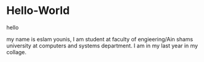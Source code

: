 # Hello-World

hello 

my name is eslam younis, I am student at faculty of engieering/Ain shams university at computers and systems department.
I am in my last year in my collage.

